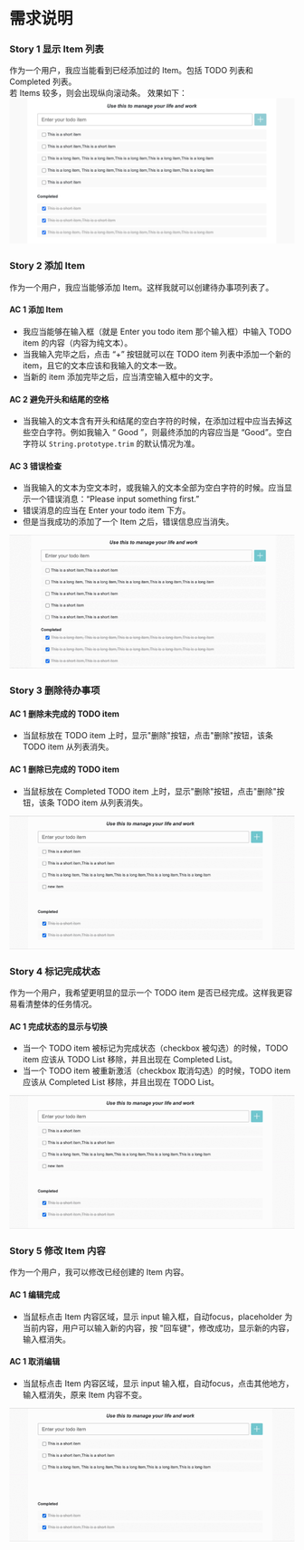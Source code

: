 # 需求说明

### Story 1 显示 Item 列表

作为一个用户，我应当能看到已经添加过的 Item。包括 TODO 列表和 Completed 列表。  
若 Items 较多，则会出现纵向滚动条。 效果如下：
![todo-list](document/list.jpg)

### Story 2 添加 Item

作为一个用户，我应当能够添加 Item。这样我就可以创建待办事项列表了。

#### AC 1 添加 Item

* 我应当能够在输入框（就是 Enter you todo item 那个输入框）中输入 TODO item 的内容（内容为纯文本）。
* 当我输入完毕之后，点击 “+” 按钮就可以在 TODO item 列表中添加一个新的 item，且它的文本应该和我输入的文本一致。
* 当新的 item 添加完毕之后，应当清空输入框中的文字。

#### AC 2 避免开头和结尾的空格

* 当我输入的文本含有开头和结尾的空白字符的时候，在添加过程中应当去掉这些空白字符。例如我输入 “  Good  ”，则最终添加的内容应当是 “Good”。空白字符以 `String.prototype.trim` 的默认情况为准。

#### AC 3 错误检查

* 当我输入的文本为空文本时，或我输入的文本全部为空白字符的时候。应当显示一个错误消息：“Please input something first.”
* 错误消息的应当在 Enter your todo item 下方。
* 但是当我成功的添加了一个 Item 之后，错误信息应当消失。

![add](document/add-task.gif)

### Story 3 删除待办事项

#### AC 1 删除未完成的 TODO item

* 当鼠标放在 TODO item 上时，显示"删除"按钮，点击"删除"按钮，该条 TODO item 从列表消失。

#### AC 1 删除已完成的 TODO item

* 当鼠标放在 Completed TODO item 上时，显示"删除"按钮，点击"删除"按钮，该条 TODO item 从列表消失。

![remove](document/remove.gif)


### Story 4 标记完成状态

作为一个用户，我希望更明显的显示一个 TODO item 是否已经完成。这样我更容易看清整体的任务情况。

#### AC 1 完成状态的显示与切换

* 当一个 TODO item 被标记为完成状态（checkbox 被勾选）的时候，TODO item 应该从 TODO List 移除，并且出现在 Completed List。
* 当一个 TODO item 被重新激活（checkbox 取消勾选）的时候，TODO item 应该从 Completed List 移除，并且出现在 TODO List。

![switch-checked](document/mark.gif)

### Story 5 修改 Item 内容

作为一个用户，我可以修改已经创建的 Item 内容。

#### AC 1 编辑完成

* 当鼠标点击 Item 内容区域，显示 input 输入框，自动focus，placeholder 为当前内容，用户可以输入新的内容，按 "回车键"，修改成功，显示新的内容，输入框消失。

#### AC 1 取消编辑

* 当鼠标点击 Item 内容区域，显示 input 输入框，自动focus，点击其他地方，输入框消失，原来 Item 内容不变。

![edit](document/edit.gif)
